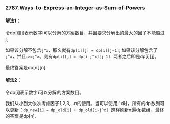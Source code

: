 ### 2787.Ways-to-Express-an-Integer-as-Sum-of-Powers

#### 解法1：
令dp[i][j]表示数字i可以分解的方案数目，并且要求分解出的最大的因子不能超过j。

如果该分解不包含`j^x`，那么就有`dp[i][j] = dp[i][j-1]`; 如果该分解包含了`j^x`，并且`i>=j^x`，则有`dp[i][j] = dp[i-j^x][j-1]`. 两者之后即是dp[i][j]。

最终答案是dp[n][n].

#### 解法2：
令dp[i]表示数字i可以分解的方案数目。

我们从小到大依次考虑因子1,2,3,...n的使用。当可以使用j^x时，所有的dp数列可以更新：`dp_new[i] = dp_old[i] + dp_old[i-j^x]`. 这样刷新n遍dp数组，最终的答案是dp[n].
